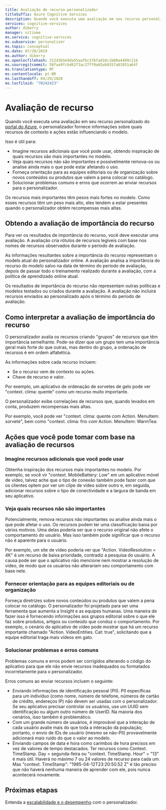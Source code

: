```yaml
---
title: Avaliação de recurso-personalizador
titleSuffix: Azure Cognitive Services
description: Quando você executa uma avaliação em seu recurso personalizado do portal do Azure, o personalizador fornece informações sobre quais recursos de contexto e ações estão influenciando o modelo.
services: cognitive-services
author: diberry
manager: nitinme
ms.service: cognitive-services
ms.subservice: personalizer
ms.topic: conceptual
ms.date: 07/29/2019
ms.author: diberry
ms.openlocfilehash: 31243b5e9da55aafbc376fa416c1b00a4499c116
ms.sourcegitcommit: 58faa9fcbd62f3ac37ff0a65ab9357a01051a64f
ms.translationtype: MT
ms.contentlocale: pt-BR
ms.lasthandoff: 04/29/2020
ms.locfileid: "70242423"
---
```

# <a name="feature-evaluation"></a>Avaliação de recurso

Quando você executa uma avaliação em seu recurso personalizado do [portal do Azure](https://portal.azure.com), o personalizador fornece informações sobre quais recursos de contexto e ações estão influenciando o modelo. 

Isso é útil para:

* Imagine recursos adicionais que você pode usar, obtendo inspiração de quais recursos são mais importantes no modelo.
* Veja quais recursos não são importantes e possivelmente remova-os ou analise ainda mais o que pode estar afetando o uso.
* Forneça orientação para as equipes editoriais ou de organização sobre novos conteúdos ou produtos que valem a pena colocar no catálogo.
* Solucionar problemas comuns e erros que ocorrem ao enviar recursos para o personalizador.

Os recursos mais importantes têm pesos mais fortes no modelo. Como esses recursos têm um peso mais alto, eles tendem a estar presentes quando o personalizador obtém recompensas mais altas.

## <a name="getting-feature-importance-evaluation"></a>Obtendo a avaliação de importância do recurso

Para ver os resultados de importância do recurso, você deve executar uma avaliação. A avaliação cria rótulos de recursos legíveis com base nos nomes de recursos observados durante o período de avaliação.

As informações resultantes sobre a importância do recurso representam o modelo atual do personalizador online. A avaliação analisa a importância do recurso do modelo salvo na data de término do período de avaliação, depois de passar todo o treinamento realizado durante a avaliação, com a política de aprendizado online atual. 

Os resultados de importância do recurso não representam outras políticas e modelos testados ou criados durante a avaliação.  A avaliação não incluirá recursos enviados ao personalizado após o término do período de avaliação.

## <a name="how-to-interpret-the-feature-importance-evaluation"></a>Como interpretar a avaliação de importância do recurso

O personalizador avalia os recursos criando "grupos" de recursos que têm importância semelhante. Pode-se dizer que um grupo tem uma importância geral mais forte do que outras, mas dentro do grupo, a ordenação de recursos é em ordem alfabética.

As informações sobre cada recurso incluem:

* Se o recurso vem de contexto ou ações.
* Chave de recurso e valor.

Por exemplo, um aplicativo de ordenação de sorvetes de gelo pode ver "context. clima: quente" como um recurso muito importante.

O personalizador exibe correlações de recursos que, quando levados em conta, produzem recompensas mais altas.

Por exemplo, você pode ver "context. clima: quente *com* Action. MenuItem: sorvete", bem como "context. clima: frio *com* Action. MenuItem: WarmTea:

## <a name="actions-you-can-take-based-on-feature-evaluation"></a>Ações que você pode tomar com base na avaliação de recursos

### <a name="imagine-additional-features-you-could-use"></a>Imagine recursos adicionais que você pode usar

Obtenha inspiração dos recursos mais importantes no modelo. Por exemplo, se você vir "context. MobileBattery: Low" em um aplicativo móvel de vídeo, talvez ache que o tipo de conexão também pode fazer com que os clientes optem por ver um clipe de vídeo sobre outro e, em seguida, adicionar recursos sobre o tipo de conectividade e a largura de banda em seu aplicativo.

### <a name="see-what-features-are-not-important"></a>Veja quais recursos não são importantes

Potencialmente, remova recursos não importantes ou analise ainda mais o que pode afetar o uso. Os recursos podem ter uma classificação baixa por vários motivos. Uma delas poderia ser que o recurso original não afete o comportamento do usuário. Mas isso também pode significar que o recurso não é aparente para o usuário. 

Por exemplo, um site de vídeo poderia ver que "Action. VideoResolution = 4K" é um recurso de baixa prioridade, contradiz a pesquisa do usuário. A causa pode ser que o aplicativo não mencione nem mostrar a resolução de vídeo, de modo que os usuários não alterariam seu comportamento com base nele.

### <a name="provide-guidance-to-editorial-or-curation-teams"></a>Fornecer orientação para as equipes editoriais ou de organização

Forneça diretrizes sobre novos conteúdos ou produtos que valem a pena colocar no catálogo. O personalizador foi projetado para ser uma ferramenta que aumenta a Insight e as equipes humanas. Uma maneira de fazer isso é fornecendo informações aos grupos editorial sobre o que ele faz sobre produtos, artigos ou conteúdo que conduz o comportamento. Por exemplo, o cenário do aplicativo de vídeo pode mostrar que há um recurso importante chamado "Action. VideoEntities. Cat: true", solicitando que a equipe editorial traga mais vídeos em gato.

### <a name="troubleshoot-common-problems-and-mistakes"></a>Solucionar problemas e erros comuns

Problemas comuns e erros podem ser corrigidos alterando o código do aplicativo para que ele não envie recursos inadequados ou formatados incorretamente para o personalizador. 

Erros comuns ao enviar recursos incluem o seguinte:

* Enviando informações de identificação pessoal (PII). PII específicas para um indivíduo (como nome, número de telefone, números de cartão de crédito, endereços IP) não devem ser usadas com o personalizador. Se seu aplicativo precisar controlar os usuários, use um UUID sem identificação ou algum outro número de UserID. Na maioria dos cenários, isso também é problemático.
* Com um grande número de usuários, é improvável que a interação de cada usuário avalie mais do que toda a interação da população; portanto, o envio de IDs de usuário (mesmo se não-PII) provavelmente adicionará mais ruído do que o valor ao modelo.
* Enviando campos de data e hora como carimbos de hora precisos em vez de valores de tempo destacados. Ter recursos como Context. TimeStamp. Day = segunda-feira ou "context. TimeStamp. Hour" = "13" é mais útil. Haverá no máximo 7 ou 24 valores de recurso para cada um. Mas "context. TimeStamp": "1985-04-12T23:20:50.52 Z" é tão preciso que não haverá nenhuma maneira de aprender com ele, pois nunca acontecerá novamente.

## <a name="next-steps"></a>Próximas etapas

Entenda a [escalabilidade e o desempenho](concepts-scalability-performance.md) com o personalizador.

